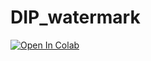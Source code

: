 # DIP_watermark

[![Open In Colab](https://colab.research.google.com/assets/colab-badge.svg)](https://colab.research.google.com/github/josephlin8909/DIP_watermark/blob/main/watermark_removal.ipynb)
